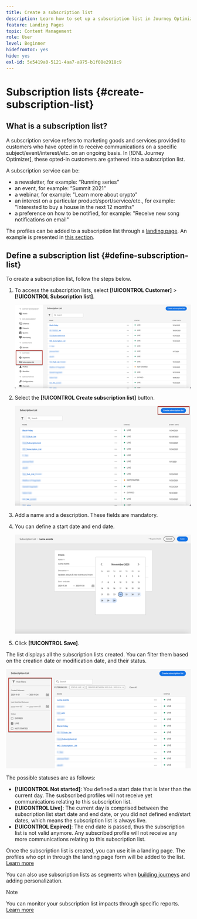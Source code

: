 ```yaml
---
title: Create a subscription list
description: Learn how to set up a subscription list in Journey Optimizer
feature: Landing Pages
topic: Content Management
role: User
level: Beginner
hidefromtoc: yes
hide: yes
exl-id: 5e5419a0-5121-4aa7-a975-b1f08e2918c9
---
```

# Subscription lists {#create-subscription-list}

## What is a subscription list?

A subscription service refers to marketing goods and services provided to customers who have opted in to receive communications on a specific subject/event/interest/etc. on an ongoing basis. In [!DNL Journey Optimizer], these opted-in customers are gathered into a subscription list.

A subscription service can be:

* a newsletter, for example: “Running series”
* an event, for example: “Summit 2021”
* a webinar, for example: "Learn more about crypto"
* an interest on a particular product/sport/service/etc., for example: "Interested to buy a house in the next 12 months"
* a preference on how to be notified, for example: "Receive new song notifications on email"

The profiles can be added to a subscription list through a [landing page](create-lp.md). An example is presented in [this section](lp-use-cases.md#subscription-to-a-service).

## Define a subscription list {#define-subscription-list}

To create a subscription list, follow the steps below.

1. To access the subscription lists, select **[!UICONTROL Customer]** > **[!UICONTROL Subscription list]**.

    ![](../assets/lp_subscription-lists.png)

1. Select the **[!UICONTROL Create subscription list]** button.

    ![](../assets/lp_create-subscription-list.png)

1. Add a name and a description. These fields are mandatory.

1. You can define a start date and end date.

    ![](../assets/lp_subscription-list-dates.png)

1. Click **[!UICONTROL Save]**.

The list displays all the subscription lists created. You can filter them based on the creation date or modification date, and their status.

![](../assets/lp_subscription-filters.png)

The possible statuses are as follows:

* **[!UICONTROL Not started]**: You defined a start date that is later than the current day. The susbscribed profiles will not receive yet communications relating to this subscription list.
* **[!UICONTROL Live]**: The current day is comprised between the subscription list start date and end date, or you did not defined end/start dates, which means the subscription list is always live.
* **[!UICONTROL Expired]**: The end date is passed, thus the subscription list is not valid anymore. Any subscribed profile will not receive any more communications relating to this subscription list.

Once the subscription list is created, you can use it in a landing page. The profiles who opt in through the landing page form will be added to the list. [Learn more](design-lp.md)

You can also use subscription lists as segments when [building journeys](../building-journeys/journey-gs.md#jo-build) and adding personalization.

>[!NOTE]
>
>You can monitor your subscription list impacts through specific reports. [Learn more](subscription-report.md)

<!--

**Questions**

* Can't see the newly created subscription list in UI because their name included spacing > bug - to follow up (should be fixed for Dec. release)

* Can you update the subscription list in a way other than through a LP? Not in UI but with APIs > to follow up with Fred

-->

